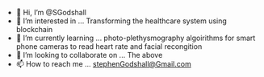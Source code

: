 - 👋 Hi, I’m @SGodshall
- 👀 I’m interested in ... Transforming the healthcare system using blockchain
- 🌱 I’m currently learning ... photo-plethysmography algoirithms for smart phone cameras to read heart rate and facial recongition
- 💞️ I’m looking to collaborate on ... The above
- 📫 How to reach me ... stephenGodshall@Gmail.com

<!---
SGodshall/SGodshall is a ✨ special ✨ repository because its `README.md` (this file) appears on your GitHub profile.
You can click the Preview link to take a look at your changes.
--->
